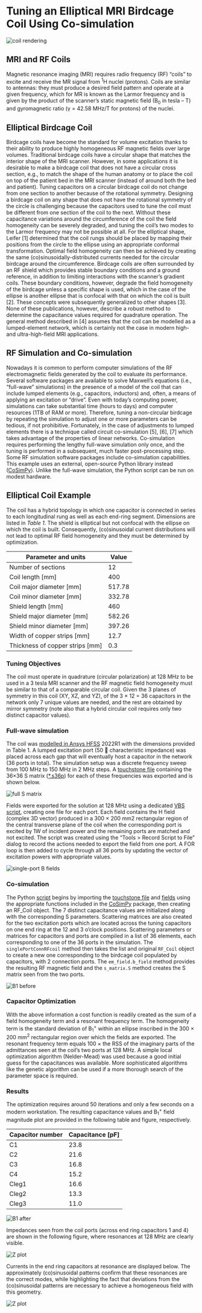 # Tuning an Elliptical MRI Birdcage Coil Using Co-simulation

![coil rendering](Images/HFSS_model.png)

## MRI and RF Coils
Magnetic resonance imaging (MRI) requires radio frequency (RF) “coils” to excite and receive the MR signal from <sup>1</sup>H nuclei (protons). Coils are similar to antennas: they must produce a desired field pattern and operate at a given frequency, which for MR is known as the Larmor frequency and is given by the product of the scanner’s static magnetic field (B<sub>0</sub> in tesla – T) and gyromagnetic ratio (γ = 42.58 MHz/T for protons) of the nuclei.

## Elliptical Birdcage Coil

Birdcage coils have become the standard for volume excitation thanks to their ability to produce highly homogeneous RF magnetic fields over large volumes. Traditional birdcage coils have a circular shape that matches the interior shape of the MRI scanner. However, in some applications it is desirable to make a birdcage coil that does not have a circular cross section, e.g., to match the shape of the human anatomy or to place the coil on top of the patient bed in the MRI scanner (instead of around both the bed and patient).
Tuning capacitors on a circular birdcage coil do not change from one section to another because of the rotational symmetry. Designing a birdcage coil on any shape that does not have the rotational symmetry of the circle is challenging because the capacitors used to tune the coil must be different from one section of the coil to the next. Without these capacitance variations around the circumference of the coil the field homogeneity can be severely degraded, and tuning the coil’s two modes to the Larmor frequency may not be possible at all.
For the elliptical shape, Leifer [1] determined that the coil rungs should be placed by mapping their positions from the circle to the ellipse using an appropriate conformal transformation. Optimal field homogeneity can then be achieved by creating the same (co)sinusoidally-distributed currents needed for the circular birdcage around the circumference. Birdcage coils are often surrounded by an RF shield which provides stable boundary conditions and a ground reference, in addition to limiting interactions with the scanner’s gradient coils. These boundary conditions, however, degrade the field homogeneity of the birdcage unless a specific shape is used, which in the case of the ellipse is another ellipse that is confocal with that on which the coil is built [2]. These concepts were subsequently generalized to other shapes [3].
None of these publications, however, describe a robust method to determine the capacitance values required for quadrature operation. The general method described in [4] assumes that the coil can be modelled as a lumped-element network, which is certainly not the case in modern high- and ultra-high-field MRI applications.

## RF Simulation and Co-simulation

Nowadays it is common to perform computer simulations of the RF electromagnetic fields generated by the coil to evaluate its performance. Several software packages are available to solve Maxwell’s equations (i.e., “full-wave” simulations) in the presence of a model of the coil that can include lumped elements (e.g., capacitors, inductors) and, often, a means of applying an excitation or “drive”.
Even with today’s computing power, simulations can take substantial time (hours to days) and computer resources (1TB of RAM or more). Therefore, tuning a non-circular birdcage by repeating the simulation to adjust one or more parameters can be tedious, if not prohibitive. Fortunately, in the case of adjustments to lumped elements there is a technique called circuit co-simulation [5], [6], [7] which takes advantage of the properties of linear networks. Co-simulation requires performing the lengthy full-wave simulation only once, and the tuning is performed in a subsequent, much faster post-processing step. Some RF simulation software packages include co-simulation capabilities. This example uses an external, open-source Python library instead ([CoSimPy](https://github.com/umbertozanovello/CoSimPy)). Unlike the full-wave simulation, the Python script can be run on modest hardware.

## Elliptical Coil Example

The coil has a hybrid topology in which one capacitor is connected in series to each longitudinal rung as well as each end-ring segment. Dimensions are listed in *Table 1*. The shield is elliptical but not confocal with the ellipse on which the coil is built. Consequently, (co)sinusoidal current distributions will not lead to optimal RF field homogeneity and they must be determined by optimization.

| Parameter and units | Value |
|---|---|
|Number of sections	|12|
|Coil length [mm]	|400|
|Coil major diameter [mm]	|517.78|
|Coil minor diameter [mm]	|332.78|
|Shield length [mm]|	460|
|Shield major diameter [mm]|	582.26|
|Shield minor diameter [mm]|	397.26|
|Width of copper strips [mm]|	12.7|
|Thickness of copper strips [mm]|	0.3|

### Tuning Objectives

The coil must operate in quadrature (circular polarization) at 128 MHz to be used in a 3 tesla MRI scanner and the RF magnetic field homogeneity must be similar to that of a comparable circular coil. Given the 3 planes of symmetry in this coil (XY, XZ, and YZ), of the 3 × 12 = 36 capacitors in the network only 7 unique values are needed, and the rest are obtained by mirror symmetry (note also that a hybrid circular coil requires only two distinct capacitor values).

### Full-wave simulation

The coil was [modelled in Ansys HFSS](Elliptical_Birdcage_Coil_36ports.aedt) 2022R1 with the dimensions provided in Table 1. A lumped excitation port (50  characteristic impedance) was placed across each gap that will eventually host a capacitor in the network (36 ports in total). The simulation setup was a discrete frequency sweep from 100 MHz to 150 MHz in 2 MHz steps. A [touchstone file](Elliptical_Birdcage_Coil_36ports.s36p) containing the 36×36 S matrix ([*.s36p](Elliptical_Birdcage_Coil_36ports.s36p)) for each of these frequencies was exported and is shown below.

![full S matrix](Images/Figure_4.png)

Fields were exported for the solution at 128 MHz using a dedicated [VBS script](save_all_fields.vbs), creating one file for each port. Each field contains the H field (complex 3D vector) produced in a 300 × 200 mm2 rectangular region of the central transverse plane of the coil when the corresponding port is excited by 1W of incident power and the remaining ports are matched and not excited. The script was created using the “Tools > Record Script to File” dialog to record the actions needed to export the field from one port. A FOR loop is then added to cycle through all 36 ports by updating the vector of excitation powers with appropriate values.

![single-port B fields](Images/b_field_128.00_MHz_xy_0.png)

### Co-simulation

The Python [script](optimize_Elliptical_Birdcage_Coil_128MHz.py) begins by importing the [touchstone file](Elliptical_Birdcage_Coil_36ports.s36p) and [fields](Coil_fields) using the appropriate functions included in the [CoSimPy](https://github.com/umbertozanovello/CoSimPy) package, then creating an RF_Coil object. The 7 distinct capacitance values are initialized along with the corresponding S parameters. Scattering matrices are also created for the two excitation ports which are located across the tuning capacitors on one end ring at the 12 and 3 o’clock positions. Scattering parameters or matrices for capacitors and ports are compiled in a list of 36 elements, each corresponding to one of the 36 ports in the simulation. The ```singlePortConnRFcoil``` method then takes the list and original ```RF_Coil``` object to create a new one corresponding to the birdcage coil populated by capacitors, with 2 connection ports. The ```em_field.b_field``` method provides the resulting RF magnetic field and the ```s_matrix.S``` method creates the S matrix seen from the two ports.

![B1 before](Images/Figure_2.png)

### Capacitor Optimization

With the above information a cost function is readily created as the sum of a field homogeneity term and a resonant frequency term. The homogeneity term is the standard deviation of B<sub>1</sub><sup>+</sup> within an ellipse inscribed in the 300 × 200 mm<sup>2</sup> rectangular region over which the fields are exported. The resonant frequency term equals 100 × the RSS of the imaginary parts of the admittances seen at the coil’s two ports at 128 MHz. A simple local optimization algorithm (Nelder-Mead) was used because a good initial guess for the capacitances was available. More sophisticated algorithms like the genetic algorithm can be used if a more thorough search of the parameter space is required.


### Results

The optimization requires around 50 iterations and only a few seconds on a modern workstation. The resulting capacitance values and B<sub>1</sub><sup>+</sup> field magnitude plot are provided in the following table and figure, respectively.

| Capacitor number | Capacitance [pF] |
|---|---|
|C1	| 23.8|
|C2	| 21.6|
|C3	| 16.8|
|C4	| 15.2|
|Cleg1	| 16.6|
|Cleg2	| 13.3|
|Cleg3	| 11.0|

![B1 after](Images/Figure_11.png)

Impedances seen from the coil ports (across end ring capacitors 1 and 4) are shown in the following figure, where resonances at 128 MHz are clearly visible.

![Z plot](Images/Figure_7.png)

Currents in the end ring capacitors at resonance are displayed below. The approximately (co)sinusoidal patterns confirm that these resonances are the correct modes, while highlighting the fact that deviations from the (co)sinusoidal patterns are necessary to achieve a homogeneous field with this geometry.

![Z plot](Images/Figure_14.png)

